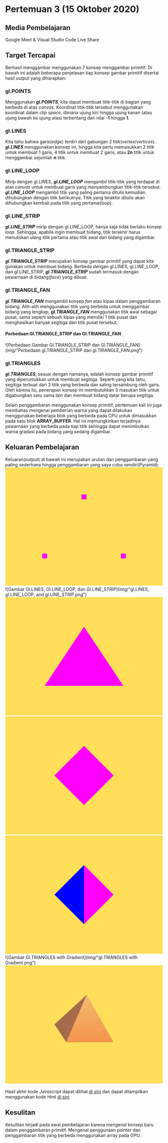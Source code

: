 # Pertemuan 3 (15 Oktober 2020)


## Media Pembelajaran
Google Meet & Visual Studio Code Live Share


## Target Tercapai
Berhasil menggambar menggunakan 7 konsep menggambar primitif. Di bawah ini adalah beberapa penjelasan tiap konsep gambar primitif disertai hasil *output* yang diharapkan:

### gl.POINTS
Menggunakan ***gl.POINTS***, kita dapat membuat titik-titik di bagian yang berbeda di atas *canvas*. Koordinat titik-titik tersebut menggunakan koordinat dalam *clip space*, dimana ujung kiri hingga ujung kanan (atau ujung bawah ke ujung atas) terbentang dari nilai **-1** hingga **1**.

### gl.LINES
Kita tahu bahwa garis(*edge*) terdiri dari gabungan 2 titik(*vertex*/*vertices*). ***gl.LINES*** menggunakan konsep ini, hingga kita perlu memasukkan 2 titik untuk membuat 1 garis, 4 titik untuk membuat 2 garis, atau **2n** titik untuk menggambar sejumlah **n** titik.

### gl.LINE_LOOP
Mirip dengan gl.LINES, ***gl.LINE_LOOP*** mengambil titik-titik yang terdapat di atas *canvas* untuk membuat garis yang menyambungkan titik-titik tersebut. ***gl.LINE_LOOP*** mengambil titik yang paling pertama ditulis kemudian dihubungkan dengan titik berikutnya. Titik yang terakhir ditulis akan dihubungkan kembali pada titik yang pertama(*loop*).

### gl.LINE_STRIP
***gl.LINE_STRIP*** mirip dengan gl.LINE_LOOP, hanya saja tidak berlaku konsep *loop*. Sehingga, apabila ingin membuat bidang, titik terakhir harus menuliskan ulang titik pertama atau titik awal dari bidang yang digambar.

### gl.TRIANGLE_STRIP
***gl.TRIANGLE_STRIP*** merupakan konsep gambar primitif yang dapat kita gunakan untuk membuat bidang. Berbeda dengan gl.LINES, gl.LINE_LOOP, dan gl.LINE_STRIP, ***gl.TRIANGLE_STRIP*** sudah termasuk dengan pewarnaan di bidang(*face*) yang dibuat.

### gl.TRIANGLE_FAN
***gl.TRIANGLE_FAN*** mengambil konsep *fan* atau kipas dalam penggambaran bidang. Alih-alih menggunakan titik yang berbeda untuk menggambar bidang yang lengkap, ***gl.TRIANGLE_FAN*** menggunakan titik awal sebagai pusat, sama seperti sebuah kipas yang memiliki 1 titik pusat dan menghasilkan banyak segitiga dari titik pusat tersebut.

#### Perbedaan Gl.TRIANGLE_STRIP dan Gl.TRIANGLE_FAN
![Perbedaan Gambar Gl.TRIANGLE_STRIP dan Gl.TRIANGLE_FAN](img/"Perbedaan gl.TRIANGLE_STRIP dan gl.TRIANGLE_FAN.png")

### gl.TRIANGLES
***gl.TRIANGLES***, sesuai dengan namanya, adalah konsep gambar primitif yang diperuntukkan untuk membuat segitiga. Seperti yang kita tahu, segitiga terbuat dari 3 titik yang berbeda dan saling tersambung oleh garis. Oleh karena itu, penerapan konsep ini membutuhkan 3 masukan titik untuk digabungkan satu sama lain dan membuat bidang datar berupa segitiga.

Selain penggambaran menggunakan konsep primitif, pertemuan kali ini juga membahas mengenai pemberian warna yang dapat dilakukan menggunakan beberapa blok yang berbeda pada CPU untuk dimasukkan pada satu blok **ARRAY_BUFFER**. Hal ini memungkinkan terjadinya pewarnaan yang berbeda pada tiap titik sehingga dapat menimbulkan warna gradasi pada bidang yang sedang digambar.


## Keluaran Pembelajaran
Keluaran(*output*) di bawah ini merupakan urutan dari penggambaran yang paling sederhana hingga penggambaran yang saya coba sendiri(Pyramid):
![Gambar Gl.POINTS](img/gl.POINTS.png)
![Gambar Gl.LINES, Gl.LINE_LOOP, dan Gl.LINE_STRIP](img/"gl.LINES, gl.LINE_LOOP, and gl.LINE_STRIP.png")
![Gambar Gl.TRIANGLE_STRIP](img/gl.TRIANGLE_STRIP.png)
![Gambar Gl.TRIANGLE_FAN](img/gl.TRIANGLE_FAN.png)
![Gambar Gl.TRIANGLES](img/gl.TRIANGLES.png)
![Gambar Gl.TRIANGLES with Gradient](img/"gl.TRIANGLES with Gradient.png")
![Gambar Eksperimental Pyramid](img/pyramid.png)

Hasil akhir kode *Javascript* dapat dilihat [di sini](main.js) dan dapat ditampilkan menggunakan kode html [di sini](index.html)


## Kesulitan
Kesulitan terjadi pada awal pembelajaran karena mengenal konsep baru dalam penggambaran primitif. Mengenal penggunaan pointer dan penggambaran titik yang berbeda menggunakan array pada GPU.